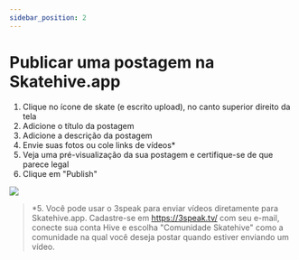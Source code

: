 ```yaml
---
sidebar_position: 2
---
```


# Publicar uma postagem na Skatehive.app

1. Clique no ícone de skate (e escrito upload), no canto superior direito da tela
2. Adicione o título da postagem
3. Adicione a descrição da postagem
4. Envie suas fotos ou cole links de vídeos*
5. Veja uma pré-visualização da sua postagem e certifique-se de que parece legal
6. Clique em "Publish"

![](https://cdn.discordapp.com/attachments/1122276204641276105/1158858256349933698/howtopublic.gif?ex=652ee9da&is=651c74da&hm=6638541fe315364015d11811b8ecc953e388959f33d08a87ac3c23a147c7735d&)

> *5. Você pode usar o 3speak para enviar vídeos diretamente para Skatehive.app. Cadastre-se em https://3speak.tv/ com seu e-mail, conecte sua conta Hive e escolha "Comunidade Skatehive" como a comunidade na qual você deseja postar quando estiver enviando um vídeo.

